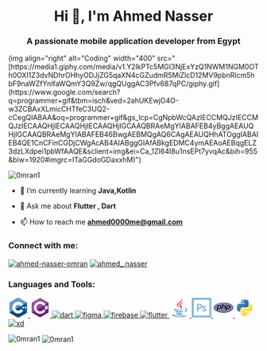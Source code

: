<h1 align="center">Hi 👋, I'm Ahmed Nasser</h1>
<h3 align="center">A passionate mobile application developer from Egypt</h3>
(img align="right" alt="Coding" width="400" src="[https://media1.giphy.com/media/v1.Y2lkPTc5MGI3NjExYzQ1NWM1NGM0OTh0OXl1Z3dvNDhrOHhyODJjZG5qaXN4cGZudmR5MiZlcD12MV9pbnRlcm5hbF9naWZfYnlfaWQmY3Q9Zw/qgQUggAC3Pfv687qPC/giphy.gif](https://www.google.com/search?q=programmer+gif&tbm=isch&ved=2ahUKEwjO4O-w3ZCBAxXLmicCHTfeC3UQ2-cCegQIABAA&oq=programmer+gif&gs_lcp=CgNpbWcQAzIECCMQJzIECCMQJzIECAAQHjIECAAQHjIECAAQHjIGCAAQBRAeMgYIABAFEB4yBggAEAUQHjIGCAAQBRAeMgYIABAFEB46BwgAEBMQgAQ6CAgAEAUQHhATOggIABAIEB4QE1CnCFinCGDjCWgAcAB4AIABggGIAfABkgEDMC4ymAEAoAEBqgELZ3dzLXdpei1pbWfAAQE&sclient=img&ei=Ca_1ZI64I8u1nsEPt7yvqAc&bih=955&biw=1920#imgrc=ITaGGdoGDaxxhM)")

<p align="left"> <img src="https://komarev.com/ghpvc/?username=0mran1&label=Profile%20views&color=0e75b6&style=flat" alt="0mran1" /> </p>

- 🌱 I’m currently learning **Java,Kotlin**

- 💬 Ask me about **Flutter , Dart**

- 📫 How to reach me **ahmed0000me@gmail.com**

<h3 align="left">Connect with me:</h3>
<p align="left">
<a href="https://linkedin.com/in/ahmed-nasser-omran" target="blank"><img align="center" src="https://raw.githubusercontent.com/rahuldkjain/github-profile-readme-generator/master/src/images/icons/Social/linked-in-alt.svg" alt="ahmed-nasser-omran" height="30" width="40" /></a>
<a href="https://instagram.com/ahmed_.nasser" target="blank"><img align="center" src="https://raw.githubusercontent.com/rahuldkjain/github-profile-readme-generator/master/src/images/icons/Social/instagram.svg" alt="ahmed_.nasser" height="30" width="40" /></a>
</p>

<h3 align="left">Languages and Tools:</h3>
<p align="left"> <a href="https://www.w3schools.com/cpp/" target="_blank" rel="noreferrer"> <img src="https://raw.githubusercontent.com/devicons/devicon/master/icons/cplusplus/cplusplus-original.svg" alt="cplusplus" width="40" height="40"/> </a> <a href="https://www.w3schools.com/cs/" target="_blank" rel="noreferrer"> <img src="https://raw.githubusercontent.com/devicons/devicon/master/icons/csharp/csharp-original.svg" alt="csharp" width="40" height="40"/> </a> <a href="https://dart.dev" target="_blank" rel="noreferrer"> <img src="https://www.vectorlogo.zone/logos/dartlang/dartlang-icon.svg" alt="dart" width="40" height="40"/> </a> <a href="https://www.figma.com/" target="_blank" rel="noreferrer"> <img src="https://www.vectorlogo.zone/logos/figma/figma-icon.svg" alt="figma" width="40" height="40"/> </a> <a href="https://firebase.google.com/" target="_blank" rel="noreferrer"> <img src="https://www.vectorlogo.zone/logos/firebase/firebase-icon.svg" alt="firebase" width="40" height="40"/> </a> <a href="https://flutter.dev" target="_blank" rel="noreferrer"> <img src="https://www.vectorlogo.zone/logos/flutterio/flutterio-icon.svg" alt="flutter" width="40" height="40"/> </a> <a href="https://www.java.com" target="_blank" rel="noreferrer"> <img src="https://raw.githubusercontent.com/devicons/devicon/master/icons/java/java-original.svg" alt="java" width="40" height="40"/> </a> <a href="https://www.photoshop.com/en" target="_blank" rel="noreferrer"> <img src="https://raw.githubusercontent.com/devicons/devicon/master/icons/photoshop/photoshop-line.svg" alt="photoshop" width="40" height="40"/> </a> <a href="https://www.php.net" target="_blank" rel="noreferrer"> <img src="https://raw.githubusercontent.com/devicons/devicon/master/icons/php/php-original.svg" alt="php" width="40" height="40"/> </a> <a href="https://www.python.org" target="_blank" rel="noreferrer"> <img src="https://raw.githubusercontent.com/devicons/devicon/master/icons/python/python-original.svg" alt="python" width="40" height="40"/> </a> <a href="https://www.adobe.com/products/xd.html" target="_blank" rel="noreferrer"> <img src="https://cdn.worldvectorlogo.com/logos/adobe-xd.svg" alt="xd" width="40" height="40"/> </a> </p>

<p><img align="left" src="https://github-readme-stats.vercel.app/api/top-langs?username=0mran1&show_icons=true&locale=en&layout=compact" alt="0mran1" /></p>

<p>&nbsp;<img align="center" src="https://github-readme-stats.vercel.app/api?username=0mran1&show_icons=true&locale=en" alt="0mran1" /></p>
